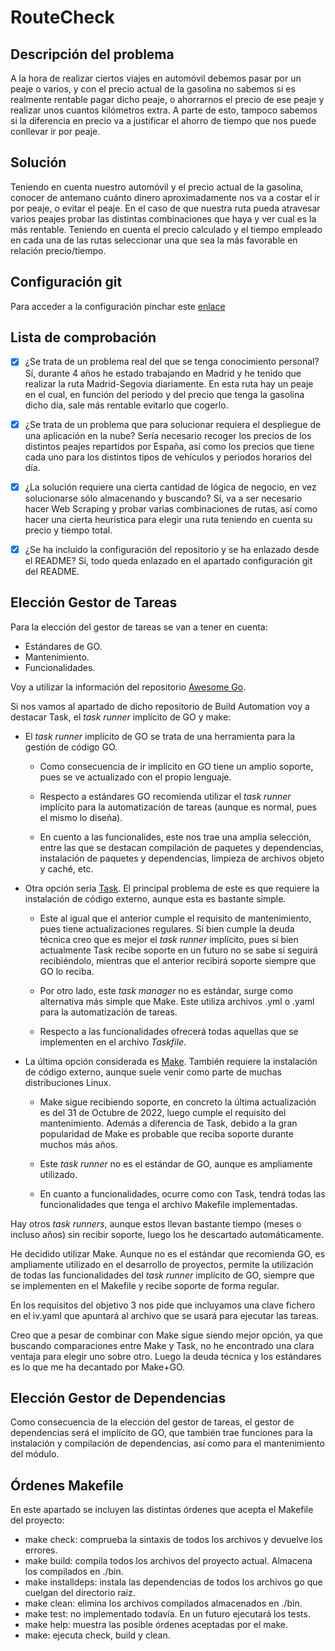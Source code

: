 # RouteCheck

## Descripción del problema
A la hora de realizar ciertos viajes en automóvil debemos pasar por un peaje o varios, y con el precio actual de la gasolina no sabemos si es realmente rentable pagar dicho peaje, o ahorrarnos el precio de ese peaje y realizar unos cuantos kilómetros extra. A parte de esto, tampoco sabemos si la diferencia en precio va a justificar el ahorro de tiempo que nos puede conllevar ir por peaje.

## Solución
Teniendo en cuenta nuestro automóvil y el precio actual de la gasolina, conocer de antemano cuánto dinero aproximadamente nos va a costar el ir por peaje, o evitar el peaje. En el caso de que nuestra ruta pueda atravesar varios peajes probar las distintas combinaciones que haya y ver cual es la más rentable. Teniendo en cuenta el precio calculado y el tiempo empleado en cada una de las rutas seleccionar una que sea la más favorable en relación precio/tiempo.

## Configuración git
Para acceder a la configuración pinchar este [enlace](docs/config.md)


## Lista de comprobación
* [x] ¿Se trata de un problema real del que se tenga conocimiento personal?
Sí, durante 4 años he estado trabajando en Madrid y he tenido que realizar la ruta Madrid-Segovia diariamente. En esta ruta hay un peaje en el cual, en función del periodo y del precio que tenga la gasolina dicho día, sale más rentable evitarlo que cogerlo.

* [x] ¿Se trata de un problema que para solucionar requiera el despliegue de una aplicación en la nube?
Sería necesario recoger los precios de los distintos peajes repartidos por España, así como los precios que tiene cada uno para los distintos tipos de vehículos y periodos horarios del día.

* [x] ¿La solución requiere una cierta cantidad de lógica de negocio, en vez
solucionarse sólo almacenando y buscando?
Sí, va a ser necesario hacer Web Scraping y probar varias combinaciones de rutas, así como hacer una cierta heurística para elegir una ruta teniendo en cuenta su precio y tiempo total.

* [x] ¿Se ha incluído la configuración del repositorio y se ha enlazado desde el README?
Sí, todo queda enlazado en el apartado configuración git del README.

## Elección Gestor de Tareas
Para la elección del gestor de tareas se van a tener en cuenta:
+ Estándares de GO.
+ Mantenimiento.
+ Funcionalidades.

Voy a utilizar la información del repositorio [Awesome Go](https://github.com/avelino/awesome-go).

Si nos vamos al apartado de dicho repositorio de Build Automation voy a destacar Task, el *task runner* implícito de GO y make:

+ El *task runner* implícito de GO se trata de una herramienta para la gestión de código GO. 

    + Como consecuencia de ir implícito en GO tiene un amplio soporte, pues se ve actualizado con el propio lenguaje. 

    + Respecto a estándares GO recomienda utilizar el *task runner* implícito para la automatización de tareas (aunque es normal, pues el mismo lo diseña). 

    + En cuento a las funcionalides, este nos trae una amplia selección, entre las que se destacan compilación de paquetes y dependencias, instalación de paquetes y dependencias, limpieza de archivos objeto y caché, etc.


+ Otra opción sería [Task](https://github.com/go-task/task). El principal problema de este es que requiere la instalación de código externo, aunque esta es bastante simple.

    + Este al igual que el anterior cumple el requisito de mantenimiento, pues tiene actualizaciones regulares. Si bien cumple la deuda técnica creo que es mejor el *task runner* implícito, pues si bien actualmente Task recibe soporte en un futuro no se sabe si seguirá recibiéndolo, mientras que el anterior recibirá soporte siempre que GO lo reciba.

    + Por otro lado, este *task manager* no es estándar, surge como alternativa más simple que Make. Este utiliza archivos .yml o .yaml para la automatización de tareas.

    + Respecto a las funcionalidades ofrecerá todas aquellas que se implementen en el archivo *Taskfile*. 

+ La última opción considerada es [Make](https://www.gnu.org/software/make/). También requiere la instalación de código externo, aunque suele venir como parte de muchas distribuciones Linux.

    + Make sigue recibiendo soporte, en concreto la última actualización es del 31 de Octubre de 2022, luego cumple el requisito del mantenimiento. Además a diferencia de Task, debido a la gran popularidad de Make es probable que reciba soporte durante muchos más años.

    + Este *task runner* no es el estándar de GO, aunque es ampliamente utilizado.

    + En cuanto a funcionalidades, ocurre como con Task, tendrá todas las funcionalidades que tenga el archivo Makefile implementadas.


Hay otros *task runners*, aunque estos llevan bastante tiempo (meses o incluso años) sin recibir soporte, luego los he descartado automáticamente.

He decidido utilizar Make. Aunque no es el estándar que recomienda GO, es ampliamente utilizado en el desarrollo de proyectos, permite la utilización de todas las funcionalidades del *task runner* implícito de GO, siempre que se implementen en el Makefile y recibe soporte de forma regular.

En los requisitos del objetivo 3 nos pide que incluyamos una clave fichero en el iv.yaml que apuntará al archivo que se usará para ejecutar las tareas.

Creo que a pesar de combinar con Make sigue siendo mejor opción, ya que buscando comparaciones entre Make y Task, no he encontrado una clara ventaja para elegir uno sobre otro. Luego la deuda técnica y los estándares es lo que me ha decantado por Make+GO.

## Elección Gestor de Dependencias
Como consecuencia de la elección del gestor de tareas, el gestor de dependencias será el implícito de GO, que también trae funciones para la instalación y compilación de dependencias, así como para el mantenimiento del módulo.

## Órdenes Makefile
En este apartado se incluyen las distintas órdenes que acepta el Makefile del proyecto:
+ make check: comprueba la sintaxis de todos los archivos y devuelve los errores.
+ make build: compila todos los archivos del proyecto actual. Almacena los compilados en ./bin.
+ make installdeps: instala las dependencias de todos los archivos go que cuelgan del directorio raíz.
+ make clean: elimina los archivos compilados almacenados en ./bin.
+ make test: no implementado todavía. En un futuro ejecutará los tests.
+ make help: muestra las posible órdenes aceptadas por el make.
+ make: ejecuta check, build y clean.